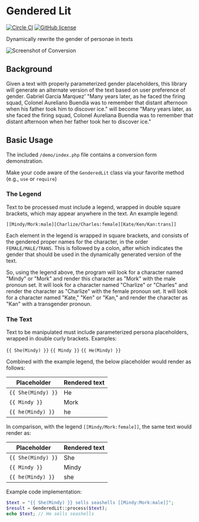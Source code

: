 # Gendered Lit

[![Circle CI](https://circleci.com/gh/markfullmer/porter2.svg?style=shield)](https://circleci.com/gh/markfullmer/gendered_lit)
[![GitHub license](https://img.shields.io/badge/license-MIT-blue.svg)](https://raw.githubusercontent.com/markfullmer/gendered_lit/master/LICENSE)

Dynamically rewrite the gender of personae in texts

![Screenshot of Conversion](https://raw.githubusercontent.com/markfullmer/gendered_lit/master/demo/demo.png)

## Background
Given a text with properly parameterized gender placeholders, this library will
generate an alternate version of the text based on user preference of gender. Gabriel Garcia Marquez' "Many years later, as he faced the firing squad, Colonel Aureliano Buendía was to remember that distant afternoon when his father took him to discover ice." will become "Many years later, as she faced the firing squad, Colonel Aureliana Buendía was to remember that distant afternoon when her father took her to discover ice."

## Basic Usage
The included `/demo/index.php` file contains a conversion form demonstration.

Make your code aware of the `GenderedLit` class via your favorite method (e.g.,
`use` or `require`)

### The Legend
Text to be processed must include a legend, wrapped in double square brackets, which may appear anywhere in the text. An example legend:

```[[Mindy/Mork:male][Charlize/Charles:female][Kate/Ken/Kan:trans]]```

Each element in the legend is wrapped in square brackets, and consists of the
gendered proper names for the character, in the order ```FEMALE/MALE/TRANS```.
This is followed by a colon, after which indicates the gender that should be used
in the dynamically generated version of the text.

So, using the legend above, the program will look for a character named "Mindy" or "Mork" and render this character as "Mork" with the male pronoun set. It will
look for a character named "Charlize" or "Charles" and render the character as
"Charlize" with the female pronoun set. It will look for a character named "Kate,"
"Ken" or "Kan," and render the character as "Kan" with a transgender pronoun.

### The Text
Text to be manipulated must include parameterized persona placeholders, wrapped
in double curly brackets. Examples:

```{{ She(Mindy) }}```
```{{ Mindy }}```
```{{ He(Mindy) }}```

Combined with the example legend, the below placeholder would render as follows:

| Placeholder | Rendered text |
| --- | --- |
| ```{{ She(Mindy) }}``` | He |
| ```{{ Mindy }}``` | Mork |
| ```{{ he(Mindy) }}``` | he |

In comparison, with the legend ```[[Mindy/Mork:female]]```, the same text would
render as:

| Placeholder | Rendered text |
| --- | --- |
| ```{{ She(Mindy) }}``` | She |
| ```{{ Mindy }}``` | Mindy |
| ```{{ he(Mindy) }}``` | she |

Example code implementation:

```php
$text = "{{ She(Mindy) }} sells seashells [[Mindy:Mork:male]]";
$result = GenderedLit::process($text);
echo $text; // He sells seashells
```
